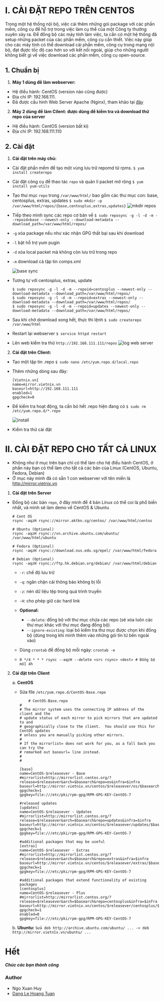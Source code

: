 # I. CÀI ĐẶT REPO TRÊN CENTOS

Trong một hệ thống nội bộ, việc cài thêm những gói package với các phần mềm, công cụ để hỗ trợ trong việc làm cụ thể của một Công ty thường xuyên xảy ra. Để đồng bộ các máy tính làm việc, ta cần có một hệ thống đã setup những packet của các phần mềm, công cụ cần thiết. Việc này giúp cho các máy tính có thể download cái phần mềm, công cụ trong mạng nội bộ, đạt được tốc độ cao hơn so với kết nối ngoài, giúp cho những người không biết gì về việc download các phần mềm, công cụ open-source.

## 1. Chuẩn bị

1. **Máy 1 dùng để làm webserver:** 
- Hệ điều hành: CentOS (version nào cũng được)
- Địa chỉ IP: 192.168.111.
- Đã được cấu hình Web Server Apache (Nginx), tham khảo tại <a href='https://blog.vietnix.vn/zero2hero-5-cai-dat-va-cau-hinh-web-server-apache.html'>đây</a>
  
2. **Máy 2 dùng để làm Cilent: được dùng để kiểm tra và download thử repo của server**
- Hệ điều hành: CentOS (version bất kì)
- Địa chỉ IP: 192.168.111.110

## 2. Cài đặt

1. **Cài đặt trên máy chủ:**

- Cài đặt phần mềm để tạo một vùng lưu trữ repomd từ rpms.
`$ yum install createrepo` 

- Cài đặt công cụ để thao tác `repo` và quản lí packet mở rộng
`$ yum install yum-utils`

- Tạo thư mục `repo` trong `/var/www/html/` bao gồm các thư mục con: base, centosplus, extras, updates
`$ sudo mkdir –p /var/www/html/repos/{base,centosplus,extras,updates}`
![mkdir repos](images/repo/mkdir.png)

- Tiếp theo mình sync các repo cơ bản về
`$ sudo reposync -g -l -d -m --repoid=base --newest-only --download-metadata --download_path=/var/www/html/repos/`
* `-g` xóa package nếu như xác nhận GPG thất bại sau khi download
* `-l` bật hỗ trợ yum pugin
* `-d` xóa local packet mà không còn lưu trữ trong repo
* `-m` download cả tập tin comps.xml

    ![base sync](images/repo/base_repo.png)

- Tương tự với centosplus, extras, update
    ```
    $ sudo reposync -g -l -d -m --repoid=centosplus --newest-only --download-metadata --download_path=/var/www/html/repos/
    $ sudo reposync -g -l -d -m --repoid=extras --newest-only --download-metadata --download_path=/var/www/html/repos/
    $ sudo reposync -g -l -d -m --repoid=updates --newest-only --download-metadata --download_path=/var/www/html/repos/  
    ``` 

- Sau khi chờ download xong hết, thực thi lệnh
`$ sudo createrepo /var/www/html`

- Restart lại webserver
`$ service httpd restart`
- Lên web kiểm tra thử `http://192.168.111.111/repos`
    ![log web server](images/repo/werepo2.png)

2. **Cài đặt trên Client:**

- Tạo một tập tin .repo
`$ sudo nano /etc/yum.repo.d/local.repo`

- Thêm những dòng sau đây:

    ```
    [Vietnix.vn]
    name=mirror.vietnix.vn
    baseurl=http://192.168.111.111
    enabled=1
    gpgcheck=0
    ```
- Để kiểm tra hoạt động, ta cần bỏ hết .repo hiện đang có
`$ sudo rm /etc/yum.repo.d/*.repo`

    ![install](images/repo/install.jpg)
- Kiểm tra thử cài đặt

# II. CÀI ĐẶT REPO CHO TẤT CẢ LINUX

- Không như ở mục trên bạn chỉ có thể làm cho hệ điều hành CentOS, ở phần này bạn có thể làm cho tất cả các bản của Linux (CentOS, Ubuntu, Fedora, Debian)
- Ở mục này mình đã có sẵn 1 con webserver với tên miền là http://mirror.vietnix.vn

1. **Cài đặt trên Server**

- Đồng bộ các bản `repo`, ở đây mình để 4 bản Linux có thể coi là phổ biến nhất, và mình sẽ làm demo về CentOS & Ubuntu

    ```
    # Cent OS
    rsync -aqzH rsync://mirror.aktkn.sg/centos/ /var/www/html/centos

    # Ubuntu (Optional)
    rsync -aqzH rsync://vn.archive.ubuntu.com/ubuntu/ /var/www/html/ubuntu

    # Fedora (Optional)
    rsync -aqzH rsync://download.nus.edu.sg/epel/ /var/www/html/fedora

    # Debian (Optional)
    rsync -aqzH rsync://ftp.hk.debian.org/debian/ /var/www/html/debian
    ```
    - `-r`: chế độ lưu trữ
    - `-q`: ngăn chặn cái thông báo không bị lỗi
    - `-z`: nén dữ liệu tệp trong quá trình truyền
    - `-H`: cho phép giữ các hard link 
    - **Optional:**
      - `--delete`: đồng bộ với thư mục chứa các repo (sẽ xóa luôn các thư mục khác với thư mục đang đồng bộ)
      - `--ignore-existing`: loại bỏ kiểm tra thư mục được chọn khi đồng bộ (dùng trong khi mình thêm vào những gói tin từ bên ngoài vào)

    - Dùng `crontab` để đồng bộ mỗi ngày: `crontab -e`
    - `0 */4 * * * rsync --aqzH --delete <src rsync> <dest> # Đồng bộ mỗi 4h`

2. **Cài đặt trên Client**

    a. **CentOS**
   - Sửa file `/etc/yum.repo.d/CentOS-Base.repo`
        ```
            # CentOS-Base.repo
        #
        # The mirror system uses the connecting IP address of the client and the
        # update status of each mirror to pick mirrors that are updated to and
        # geographically close to the client.  You should use this for CentOS updates
        # unless you are manually picking other mirrors.
        #
        # If the mirrorlist= does not work for you, as a fall back you can try the 
        # remarked out baseurl= line instead.
        #
        #

        [base]
        name=CentOS-$releasever - Base
        #mirrorlist=http://mirrorlist.centos.org/?release=$releasever&arch=$basearch&repo=os&infra=$infra
        baseurl=http://mirror.vietnix.vn/centos/$releasever/os/$basearch/
        gpgcheck=1
        gpgkey=file:///etc/pki/rpm-gpg/RPM-GPG-KEY-CentOS-7

        #released updates 
        [updates]
        name=CentOS-$releasever - Updates
        #mirrorlist=http://mirrorlist.centos.org/?release=$releasever&arch=$basearch&repo=updates&infra=$infra
        baseurl=http://mirror.vietnix.vn/centos/$releasever/updates/$basearch/
        gpgcheck=1
        gpgkey=file:///etc/pki/rpm-gpg/RPM-GPG-KEY-CentOS-7

        #additional packages that may be useful
        [extras]
        name=CentOS-$releasever - Extras
        #mirrorlist=http://mirrorlist.centos.org/?release=$releasever&arch=$basearch&repo=extras&infra=$infra
        baseurl=http://mirror.vietnix.vn/centos/$releasever/extras/$basearch/
        gpgcheck=1
        gpgkey=file:///etc/pki/rpm-gpg/RPM-GPG-KEY-CentOS-7

        #additional packages that extend functionality of existing packages
        [centosplus]
        name=CentOS-$releasever - Plus
        #mirrorlist=http://mirrorlist.centos.org/?release=$releasever&arch=$basearch&repo=centosplus&infra=$infra
        baseurl=http://mirror.vietnix.vn/centos/$releasever/centosplus/$basearch/
        gpgcheck=1
        enabled=0
        gpgkey=file:///etc/pki/rpm-gpg/RPM-GPG-KEY-CentOS-7
        ```

    b. **Ubuntu:**
        `
        Sửa deb http://archive.ubuntu.com/ubuntu/ ... -> deb http://mirror.vietnĩx.vn/ubuntu/ ...
        `
# Hết
***Chúc các bạn thành công***


### Author
- Ngo Xuan Huy
- <a href='https://github.com/nightbarron/Report_Vietnix_LinuxBasic/blob/main/part10/part10.md'>Dang Le Hoang Tuan </a>